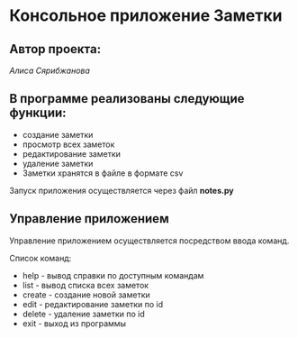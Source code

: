 # Консольное приложение Заметки

## Автор проекта:

*Алиса Сярибжанова*

## В программе реализованы следующие функции:

- создание заметки
- просмотр всех заметок
- редактирование заметки
- удаление заметки
- Заметки хранятся в файле в формате csv

Запуск приложения осуществляется через файл **notes.py**


## Управление приложением

Управление приложением осуществляется посредством ввода команд.

Список команд:

- help - вывод справки по доступным командам
- list - вывод списка всех заметок
- create - создание новой заметки
- edit - редактирование заметки по id
- delete - удаление заметки по id
- exit - выход из программы